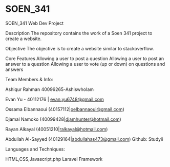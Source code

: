 # SOEN_341
SOEN_341 Web Dev Project


Description
The repository contains the work of a Soen 341 project to create a website.

Objective
The objective is to create a website similar to stackoverflow.

Core Features
Allowing a user to post a question
Allowing a user to post an answer to a question
Allowing a user to vote (up or down) on questions and answers


Team Members & Info:

Ashiqur Rahman 40096265-AshiswhoIam

Evan Yu - 40112176 | evan.yu6748@gmail.com

Ossama Elbannaoui (40157112|oelbannaoui@gmail.com)

Djamal Namoko (40099428|djamhunter@hotmail.com)

Rayan Alkayal (40051210|ralkayal@hotmail.com)

Abdullah Al-Sayyed (40129164|abdullahas473@gmail.com) Github: Studyii


Languages and Techniques:

HTML,CSS,Javascript,php
Laravel Framework
